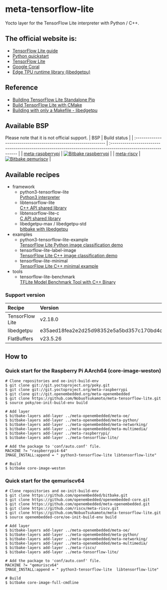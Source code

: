 # meta-tensorflow-lite

Yocto layer for the TensorFlow Lite interpreter with Python / C++.

## The official website is:
- [TensorFlow Lite guide](https://www.tensorflow.org/lite/guide)
- [Python quickstart](https://www.tensorflow.org/lite/guide/python)
- [TensorFlow Lite](https://github.com/tensorflow/tensorflow/tree/master/tensorflow/lite)
- [Google Coral](https://coral.ai/)
- [Edge TPU runtime library (libedgetpu)](https://github.com/google-coral/libedgetpu)

## Reference
- [Building TensorFlow Lite Standalone Pip](https://github.com/tensorflow/tensorflow/tree/master/tensorflow/lite/tools/pip_package)
- [Build TensorFlow Lite with CMake](https://github.com/tensorflow/tensorflow/blob/master/tensorflow/lite/g3doc/guide/build_cmake.md)
- [Building with only a Makefile - libedgetpu](https://github.com/google-coral/libedgetpu/blob/master/makefile_build/README.md)

## Available BSP
Please note that it is not official support.
| BSP                                                              | Build status                                                                                                   |
| :--------------------------------------------------------------- | :------------------------------------------------------------------------------------------------------------- |
| [meta-raspberrypi](https://github.com/agherzan/meta-raspberrypi) | [![Bitbake raspberrypi](https://github.com/NobuoTsukamoto/meta-tensorflow-lite/actions/workflows/build_rpi.yml/badge.svg?branch=styhead)](https://github.com/NobuoTsukamoto/meta-tensorflow-lite/actions/workflows/build_rpi.yml) |
| [meta-riscv](https://github.com/riscv/meta-riscv)                | [![Bitbake qemuriscv](https://github.com/NobuoTsukamoto/meta-tensorflow-lite/actions/workflows/build_riscv.yml/badge.svg?branch=styhead)](https://github.com/NobuoTsukamoto/meta-tensorflow-lite/actions/workflows/build_riscv.yml) |

## Available recipes
- framework
  - python3-tensorflow-lite  
    [Python3 interpreter](recipes-framework/tensorflow-lite/python3-tensorflow-lite_2.18.0.bb)
  - libtensorflow-lite  
    [C++ API shared library](recipes-framework/tensorflow-lite/libtensorflow-lite_2.18.0.bb)
  - libtensorflow-lite-c  
    [C API shared library](recipes-framework/tensorflow-lite/libtensorflow-lite-c_2.18.0.bb)
  - libedgetpu-max / libedgetpu-std  
    [bitbake with libedgetpu](./doc/coral_libedgetpu.md)
- examples
  - python3-tensorflow-lite-example  
    [TensorFlow Lite Python image classification demo](./doc/python3-tensorflow-lite-example.md)
  - tensorflow-lite-label-image  
    [TensorFlow Lite C++ image classification demo](./doc/tensorflow-lite-label-image.md)
  - tensorflow-lite-minimal  
    [TensorFlow Lite C++ minimal example](./doc/tensorflow-lite-minimal.md)
- tools
  - tensorflow-lite-benchmark  
    [TFLite Model Benchmark Tool with C++ Binary](./doc/tensorflow-lite-benchmark.md)

### Support version
| Recipe          | Version |
| :--             | :--     |
| TensorFlow Lite | v2.18.0  |
| libedgetpu      | e35aed18fea2e2d25d98352e5a5bd357c170bd4d |
| FlatBuffers     | v23.5.26 |

## How to

### Quick start for the Raspberry Pi AArch64 (core-image-weston)
```
# Clone repositories and oe-init-build-env
$ git clone git://git.yoctoproject.org/poky.git
$ git clone git://git.yoctoproject.org/meta-raspberrypi
$ git clone git://git.openembedded.org/meta-openembedded
$ git clone https://github.com/NobuoTsukamoto/meta-tensorflow-lite.git
$ source poky/oe-init-build-env build

# Add layer
$ bitbake-layers add-layer ../meta-openembedded/meta-oe/
$ bitbake-layers add-layer ../meta-openembedded/meta-python/
$ bitbake-layers add-layer ../meta-openembedded/meta-networking/
$ bitbake-layers add-layer ../meta-openembedded/meta-multimedia/
$ bitbake-layers add-layer ../meta-raspberrypi/
$ bitbake-layers add-layer ../meta-tensorflow-lite/

# Add the package to 'conf/auto.conf' file. 
MACHINE ?= "raspberrypi4-64"
IMAGE_INSTALL:append = " python3-tensorflow-lite libtensorflow-lite"

# Build
$ bitbake core-image-weston
```

### Quick start for the qemuriscv64
```
# Clone repositories and oe-init-build-env
$ git clone https://github.com/openembedded/bitbake.git
$ git clone https://github.com/openembedded/openembedded-core.git
$ git clone https://github.com/openembedded/meta-openembedded.git
$ git clone https://github.com/riscv/meta-riscv.git
$ git clone https://github.com/NobuoTsukamoto/meta-tensorflow-lite.git
$ source openembedded-core/oe-init-build-env build

# Add layer
$ bitbake-layers add-layer ../meta-openembedded/meta-oe/
$ bitbake-layers add-layer ../meta-openembedded/meta-python/
$ bitbake-layers add-layer ../meta-openembedded/meta-networking/
$ bitbake-layers add-layer ../meta-openembedded/meta-multimedia/
$ bitbake-layers add-layer ../meta-riscv/
$ bitbake-layers add-layer ../meta-tensorflow-lite/

# Add the package to 'conf/auto.conf' file. 
MACHINE ?= "qemuriscv64"
IMAGE_INSTALL:append = " python3-tensorflow-lite  libtensorflow-lite"

# Build
$ bitbake core-image-full-cmdline
```
